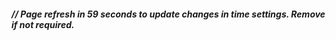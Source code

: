<!-- CTFd countdown start -->
<h5 class="text-center">
<p id="ctfd"></p>
  // Page refresh in 59 seconds to update changes in time settings. Remove if not required.
<meta http-equiv="refresh" content="59" />
<script>
  // Set the date and time for both countdowns
  var countDownDate1 = new Date("{{ctf_start}}").getTime();
  var countDownDate2 = new Date("{{ctf_end}}").getTime();
  var currentCountdown = countDownDate1; // Start with first countdown
  var countdownText = document.getElementById("ctfd");

  function updateCountdown() {
    // Get today's date and time
    var now = new Date().getTime();
    
    // Find the distance between now and the current countdown date
    var distance = currentCountdown - now;
    
    // Time calculations for days, hours, minutes, and seconds
    var days = Math.floor(distance / (1000 * 60 * 60 * 24));
    var hours = Math.floor((distance % (1000 * 60 * 60 * 24)) / (1000 * 60 * 60));
    var minutes = Math.floor((distance % (1000 * 60 * 60)) / (1000 * 60));
    var seconds = Math.floor((distance % (1000 * 60)) / 1000);
    
    // Output the result with additional text based on current countdown
    var countdownPrefix = (currentCountdown === countDownDate1) ? "CTF will start in " : "CTF will end in ";
    
    if (distance > 0) {
      // Display normal countdown if time is positive
      if (days > 0) {
        countdownText.textContent = countdownPrefix + `${days} days ${hours}h ${minutes}m ${seconds}s`;
      } else {
        countdownText.textContent = countdownPrefix + `${hours}h ${minutes}m ${seconds}s`;
      }
    } else {
      // Show message when countdown is negative
      countdownText.textContent = "Wait for the next announcement!";
      
      // Switch to the other countdown immediately after displaying the message
      currentCountdown = (currentCountdown === countDownDate1) ? countDownDate2 : countDownDate1;
    }
  }

  // Update the countdown every 1 second
  var x = setInterval(updateCountdown, 1000);
</script>
<!-- CTFd countdown end -->
